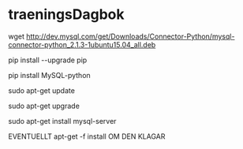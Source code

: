 # traeningsDagbok


wget http://dev.mysql.com/get/Downloads/Connector-Python/mysql-connector-python_2.1.3-1ubuntu15.04_all.deb

pip install --upgrade pip

pip install MySQL-python

sudo apt-get update

sudo apt-get upgrade

sudo apt-get install mysql-server

EVENTUELLT 	apt-get -f install 	OM DEN KLAGAR

